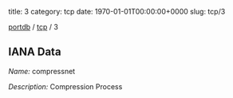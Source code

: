 title: 3
category: tcp
date: 1970-01-01T00:00:00+0000
slug: tcp/3

[portdb](/) / [tcp](/category/tcp.html) / 3


## IANA Data

_Name:_ compressnet

_Description:_ Compression Process

